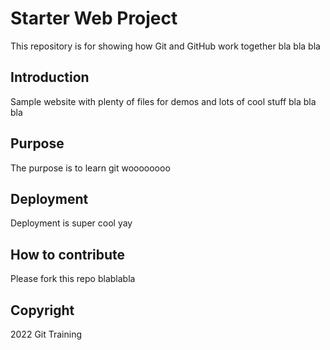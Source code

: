 # Starter Web Project

This repository is for showing how Git and GitHub work together bla bla bla

## Introduction

Sample website with plenty of files for demos and lots of cool stuff bla bla bla

## Purpose

The purpose is to learn git woooooooo

## Deployment

Deployment is super cool yay

## How to contribute

Please fork this repo blablabla

## Copyright

2022 Git Training